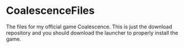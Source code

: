 # CoalescenceFiles
The files for my official game Coalescence. This is just the download repository and you should download the launcher to properly install the game.

